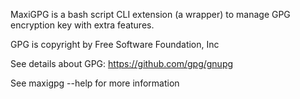 MaxiGPG is a bash script CLI extension (a wrapper) to manage GPG encryption key with extra features. 

GPG is copyright by Free Software Foundation, Inc

See details about GPG: https://github.com/gpg/gnupg

See maxigpg --help for more information